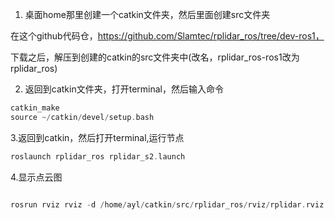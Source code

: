 1. 桌面home那里创建一个catkin文件夹，然后里面创建src文件夹

在这个github代码仓，https://github.com/Slamtec/rplidar_ros/tree/dev-ros1，

下载之后，解压到创建的catkin的src文件夹中(改名，rplidar_ros-ros1改为rplidar_ros)

2. 返回到catkin文件夹，打开terminal，然后输入命令

```C++
catkin_make
source ~/catkin/devel/setup.bash

```


3.返回到catkin，然后打开terminal,运行节点
```C++
roslaunch rplidar_ros rplidar_s2.launch


```
4.显示点云图

```C++

rosrun rviz rviz -d /home/ayl/catkin/src/rplidar_ros/rviz/rplidar.rviz


```
